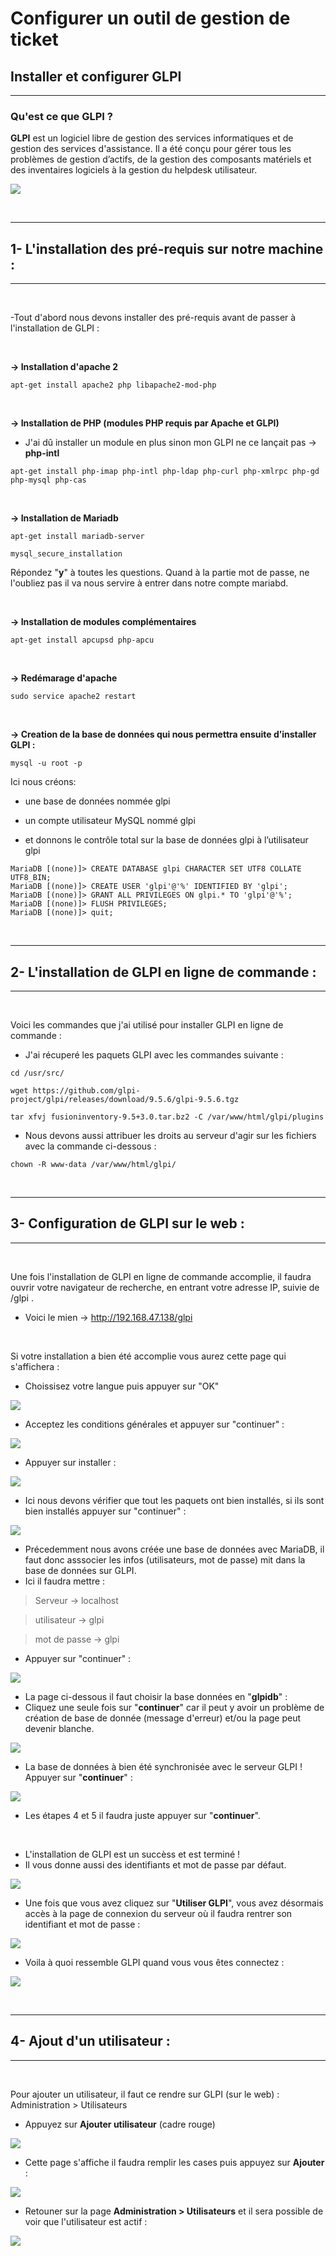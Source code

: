 # **Configurer un outil de gestion de ticket**

## **Installer et configurer GLPI** 
---

### **Qu'est ce que GLPI ?**


**GLPI** est un logiciel libre de gestion des services informatiques et de gestion des services d'assistance. Il a été conçu pour gérer tous les problèmes de gestion d’actifs, de la gestion des composants matériels et des inventaires logiciels à la gestion du helpdesk utilisateur.

![](Image/glpi.png)

<br/>

---

## **1- L'installation des pré-requis sur notre machine** : 

---

<br/>

-Tout d'abord nous devons installer des pré-requis avant de passer à l'installation de GLPI :

<br/>

**-> Installation d'apache 2** 
```
apt-get install apache2 php libapache2-mod-php
```
<br/>

**-> Installation de PHP (modules PHP requis par Apache et GLPI)**
- J'ai dû installer un module en plus sinon mon GLPI ne ce lançait pas -> **php-intl** 
```
apt-get install php-imap php-intl php-ldap php-curl php-xmlrpc php-gd php-mysql php-cas
```

<br/>

**-> Installation de Mariadb**
```
apt-get install mariadb-server
```
```
mysql_secure_installation
```
Répondez "**y**" à toutes les questions. Quand à la partie mot de passe, ne l'oubliez pas il va nous servire à entrer dans notre compte mariabd.

<br/>

**-> Installation de modules complémentaires**
```
apt-get install apcupsd php-apcu
```

<br/>

**-> Redémarage d'apache** 
```
sudo service apache2 restart
```

<br/>

**-> Creation de la base de données qui nous permettra ensuite d’installer GLPI :**

```
mysql -u root -p
```

Ici nous créons:  
- une base de données nommée glpi

- un compte utilisateur MySQL nommé glpi

- et donnons le contrôle total sur la base de données glpi à l’utilisateur glpi

```
MariaDB [(none)]> CREATE DATABASE glpi CHARACTER SET UTF8 COLLATE UTF8_BIN;
MariaDB [(none)]> CREATE USER 'glpi'@'%' IDENTIFIED BY 'glpi';
MariaDB [(none)]> GRANT ALL PRIVILEGES ON glpi.* TO 'glpi'@'%';
MariaDB [(none)]> FLUSH PRIVILEGES;
MariaDB [(none)]> quit;
```
<br/>

---

## **2- L'installation de GLPI en ligne de commande** :

---
<br/>

Voici les commandes que j'ai utilisé pour installer GLPI en ligne de commande  :
<br/>

- J'ai récuperé les paquets GLPI avec les commandes suivante :

```
cd /usr/src/

wget https://github.com/glpi-project/glpi/releases/download/9.5.6/glpi-9.5.6.tgz

tar xfvj fusioninventory-9.5+3.0.tar.bz2 -C /var/www/html/glpi/plugins
```

- Nous devons aussi attribuer les droits au serveur d'agir sur les fichiers avec la commande ci-dessous :
```
chown -R www-data /var/www/html/glpi/
```
<br/>

---
## **3- Configuration de GLPI sur le web** :
---

<br/>

Une fois l'installation de GLPI en ligne de commande accomplie, il faudra ouvrir votre navigateur de recherche, en entrant votre adresse IP, suivie de /glpi .

- Voici le mien -> http://192.168.47.138/glpi

<br/>

Si votre installation a bien été accomplie vous aurez cette page qui s'affichera : 
- Choissisez votre langue puis appuyer sur "OK" 

![](Image/glpi1.PNG)

- Acceptez les conditions générales et appuyer sur "continuer"  :

![](Image/glpi2.PNG)

- Appuyer sur installer : 

![](Image/glpi3.PNG)

- Ici nous devons vérifier que tout les paquets ont bien installés, si ils sont bien installés appuyer sur "continuer" : 

![](Image/glpi4.PNG)

- Précedemment nous avons créée une base de données avec MariaDB, il faut donc asssocier les infos (utilisateurs, mot de passe) mit dans la base de données sur GLPI.
- Ici il faudra mettre :

>Serveur -> localhost

>utilisateur -> glpi

>mot de passe -> glpi
- Appuyer sur "continuer" :

![](Image/glpi5.PNG)

- La page ci-dessous il faut choisir la base données en "**glpidb**" :
- Cliquez une seule fois sur "**continuer**" car il peut y avoir un problème de création de base de donnée (message d'erreur) et/ou la page peut devenir blanche.

![](Image/glpi6.PNG)

- La base de données à bien été synchronisée avec le serveur GLPI ! Appuyer sur "**continuer**" :

![](Image/glpi7.PNG)

- Les étapes 4 et 5 il faudra juste appuyer sur "**continuer**".

<br/>

- L'installation de GLPI est un succèss et est terminé ! 
- Il vous donne aussi des identifiants et mot de passe par défaut.

![](Image/glpi8.PNG)

- Une fois que vous avez cliquez sur "**Utiliser GLPI**", vous avez désormais accès à la page de connexion du serveur où il faudra rentrer son identifiant et mot de passe :

![](Image/glpi9.PNG)

- Voila à quoi ressemble GLPI quand vous vous êtes connectez : 

![](Image/glpi0.PNG)

<br/>

---
## **4- Ajout d'un utilisateur** :
---

<br/>

Pour ajouter un utilisateur, il faut ce rendre sur GLPI (sur le web) : Administration > Utilisateurs
- Appuyez sur **Ajouter utilisateur** (cadre rouge)

![](Image/AJ.png)

- Cette page s'affiche il faudra remplir les cases puis appuyez sur **Ajouter** :

![](Image/Ajout.PNG)

- Retouner sur la page **Administration > Utilisateurs** et il sera possible de voir que l'utilisateur est actif : 

![](Image/preuve.PNG)



